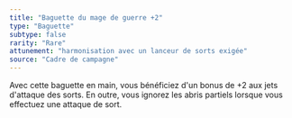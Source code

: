 ```yaml
---
title: "Baguette du mage de guerre +2"
type: "Baguette"
subtype: false
rarity: "Rare"
attunement: "harmonisation avec un lanceur de sorts exigée"
source: "Cadre de campagne"
---
```

Avec cette baguette en main, vous bénéficiez d'un bonus de +2 aux jets d'attaque des sorts. En outre, vous ignorez les abris partiels lorsque vous effectuez une attaque de sort.
